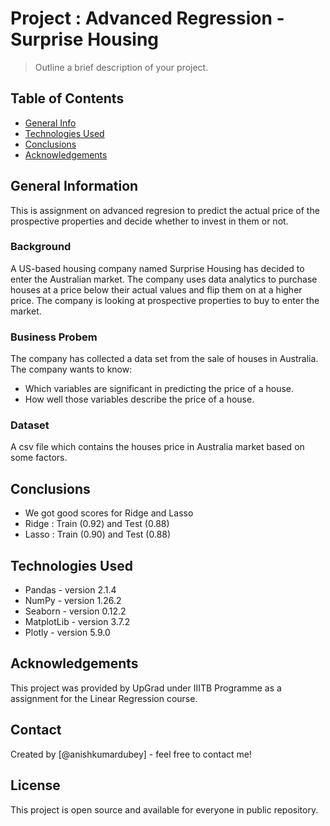 # Project : Advanced Regression - Surprise Housing
> Outline a brief description of your project.


## Table of Contents
* [General Info](#general-information)
* [Technologies Used](#technologies-used)
* [Conclusions](#conclusions)
* [Acknowledgements](#acknowledgements)

<!-- You can include any other section that is pertinent to your problem -->

## General Information
This is assignment on advanced regresion to predict the actual price of the prospective properties and decide whether to invest in them or not.

### Background
A US-based housing company named Surprise Housing has decided to enter the Australian market. The company uses data analytics to purchase houses at a price below their actual values and flip them on at a higher price. The company is looking at prospective properties to buy to enter the market. 

### Business Probem
The company has collected a data set from the sale of houses in Australia. The company wants to know:
-  Which variables are significant in predicting the price of a house.
-  How well those variables describe the price of a house.

### Dataset
A csv file which contains the houses price in Australia market based on some factors.

## Conclusions
- We got good scores for Ridge and Lasso
- Ridge : Train (0.92) and Test (0.88)
- Lasso : Train (0.90) and Test (0.88)

## Technologies Used
- Pandas - version  2.1.4
- NumPy - version 1.26.2
- Seaborn - version 0.12.2
- MatplotLib - version 3.7.2
- Plotly - version 5.9.0

## Acknowledgements
This project was provided by UpGrad under IIITB Programme as a assignment for the Linear Regression course.

## Contact
Created by [@anishkumardubey] - feel free to contact me!

## License
This project is open source and available for everyone in public repository.
